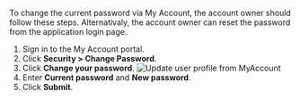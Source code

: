 
To change the current password via My Account, the account owner should follow these steps. Alternativaly, the account owner can <a :href="$withBase('/guides/user-self-service/customer-password-recovery/')">reset the password</a> from the application login page.

1. Sign in to the My Account portal.
2. Click **Security > Change Password**.
3. Click **Change your password**.
   <img :src="$withBase('/assets/img/guides/organization/self-service/myaccount/change-password.png')" alt="Update user profile from MyAccount">
4. Enter **Current password** and **New password**.
5. Click **Submit**.
